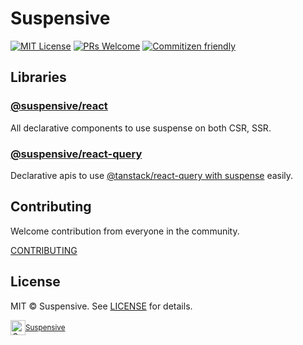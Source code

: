 # Suspensive

[![MIT License](https://img.shields.io/badge/license-MIT-blue.svg)](https://github.com/suspensive/react/blob/main/LICENSE) [![PRs Welcome](https://img.shields.io/badge/PRs-welcome-brightgreen.svg)](https://github.com/suspensive/react/pulls) [![Commitizen friendly](https://img.shields.io/badge/commitizen-friendly-brightgreen.svg)](http://commitizen.github.io/cz-cli/)

## Libraries

### [@suspensive/react](https://github.com/suspensive/react/tree/main/packages/react)

All declarative components to use suspense on both CSR, SSR.

### [@suspensive/react-query](https://github.com/suspensive/react/tree/main/packages/react-query)

Declarative apis to use [@tanstack/react-query with suspense](https://tanstack.com/query/v4/docs/guides/suspense) easily.

## Contributing

Welcome contribution from everyone in the community.

[CONTRIBUTING](<[./.github/CONTRIBUTING.md](https://github.com/suspensive/react/pulls)>)

## License

MIT © Suspensive. See [LICENSE](./LICENSE) for details.

<div align="center">
  <a title="Suspensive" href="https://github.com/suspensive">
    <div style='display:flex; align-items:center;'>
      <img alt="Suspensive" src="https://github.com/suspensive.png" width="24">
      <sup>Suspensive</sup>
    </div>
  </a>
</div>
